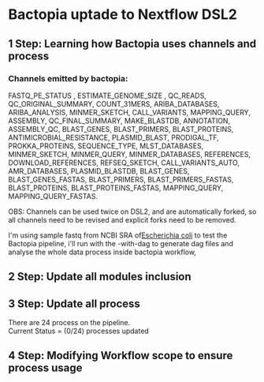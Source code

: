 # Bactopia uptade to Nextflow DSL2

## 1 Step: Learning how Bactopia uses channels and process
### Channels emitted by bactopia:
 FASTQ_PE_STATUS , ESTIMATE_GENOME_SIZE , QC_READS, QC_ORIGINAL_SUMMARY, COUNT_31MERS, ARIBA_DATABASES, ARIBA_ANALYSIS, MINMER_SKETCH, CALL_VARIANTS, MAPPING_QUERY, ASSEMBLY, QC_FINAL_SUMMARY, MAKE_BLASTDB, ANNOTATION, ASSEMBLY_QC, BLAST_GENES, BLAST_PRIMERS, BLAST_PROTEINS, ANTIMICROBIAL_RESISTANCE, PLASMID_BLAST, PRODIGAL_TF, PROKKA_PROTEINS, SEQUENCE_TYPE, MLST_DATABASES, MINMER_SKETCH, MINMER_QUERY, MINMER_DATABASES, REFERENCES, DOWNLOAD_REFERENCES, REFSEQ_SKETCH, CALL_VARIANTS_AUTO, AMR_DATABASES, PLASMID_BLASTDB, BLAST_GENES, BLAST_GENES_FASTAS, BLAST_PRIMERS, BLAST_PRIMERS_FASTAS, BLAST_PROTEINS, BLAST_PROTEINS_FASTAS, MAPPING_QUERY, MAPPING_QUERY_FASTAS.

 OBS: Channels can be used twice on DSL2, and are automatically forked, so all channels need to be revised and explicit forks need to be removed.

 I'm using sample fastq from NCBI SRA of[Escherichia coli](https://www.ncbi.nlm.nih.gov/sra/SRX10122872[accn]) to test the Bactopia pipeline, i'll run with the -with-dag to generate dag files and analyse the whole data process inside bactopia workflow,


## 2 Step: Update all modules inclusion
## 3 Step: Update all process
There are 24 process on the pipeline.\
Current Status = (0/24) processes updated

## 4 Step: Modifying Workflow scope to ensure process usage
